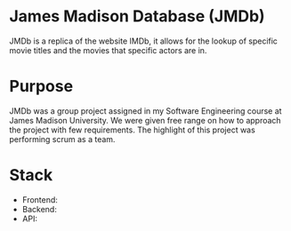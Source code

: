 # James Madison Database (JMDb)
JMDb is a replica of the website IMDb, it allows for the lookup of specific movie titles and the movies that specific actors are in.

# Purpose
JMDb was a group project assigned in my Software Engineering course at James Madison University. We were given free range on how to approach the project with few requirements. The highlight of this project was performing scrum as a team. 

# Stack
* Frontend:
* Backend:
* API:
